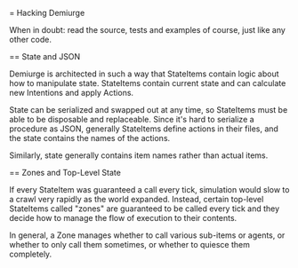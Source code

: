 = Hacking Demiurge

When in doubt: read the source, tests and examples of course, just
like any other code.

== State and JSON

Demiurge is architected in such a way that StateItems contain logic
about how to manipulate state. StateItems contain current state and
can calculate new Intentions and apply Actions.

State can be serialized and swapped out at any time, so StateItems
must be able to be disposable and replaceable. Since it's hard to
serialize a procedure as JSON, generally StateItems define actions in
their files, and the state contains the names of the actions.

Similarly, state generally contains item names rather than actual
items.

== Zones and Top-Level State

If every StateItem was guaranteed a call every tick, simulation would
slow to a crawl very rapidly as the world expanded. Instead, certain
top-level StateItems called "zones" are guaranteed to be called every
tick and they decide how to manage the flow of execution to their
contents.

In general, a Zone manages whether to call various sub-items or
agents, or whether to only call them sometimes, or whether to quiesce
them completely.
